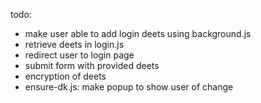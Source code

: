 todo:
- make user able to add login deets using background.js
- retrieve deets in login.js
- redirect user to login page
- submit form with provided deets
- encryption of deets
- ensure-dk.js: make popup to show user of change
